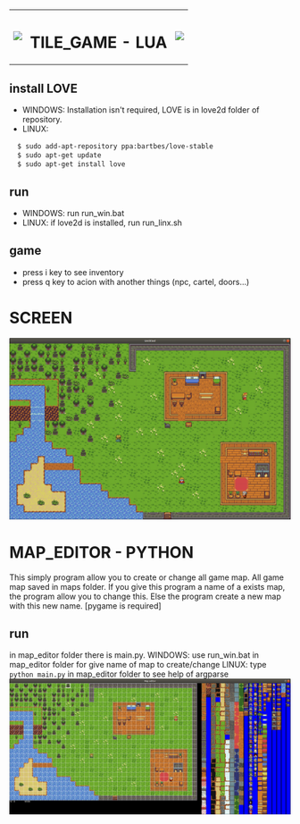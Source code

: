 #
<table width="100%">
 <tr>
  <td><img src="https://github.com/paoli7612/TileGame-Lua/blob/master/doc/loco.png" width="100px"></td>
  <td><h1>  TILE_GAME - LUA </h1></td>
   <td><img src="https://github.com/paoli7612/TileGame-Lua/blob/master/doc/loco.png" width="100px"></td>
  </tr>

 </table>

## install LOVE
- WINDOWS:
 Installation isn't required, LOVE is in love2d folder of repository.
- LINUX:
```shell
  $ sudo add-apt-repository ppa:bartbes/love-stable
  $ sudo apt-get update
  $ sudo apt-get install love
 ```
## run
- WINDOWS:
  run run_win.bat
- LINUX:
  if love2d is installed, run run_linx.sh

## game
- press i key to see inventory
- press q key to acion with another things (npc, cartel, doors...)

# SCREEN
![alt text](doc/img/014.png)

# MAP_EDITOR - PYTHON
This simply program allow you to create or change all game map. All game map saved in maps folder. If you give this program a name of a exists map, the program allow you to change this. Else the program create a new map with this new name. [pygame is required]
## run
in map_editor folder there is main.py.
WINDOWS: use run_win.bat in map_editor folder for give name of map to create/change
LINUX: type `python main.py` in map_editor folder to see help of argparse
![alt text](doc/img/013.png)
